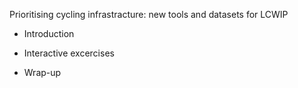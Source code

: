 Prioritising cycling infrastracture: new tools and datasets for LCWIP

- Introduction

- Interactive excercises

- Wrap-up
